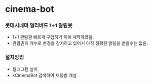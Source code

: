 # cinema-bot
### 롯데시네마 얼리버드 1+1 알림봇

- 1+1 관람권 빠르게 구입하기 위해 제작하였음.
- 관람권의 개수로 변경을 감지하고 있어서 아직 정확한 알림을 받을수는 없음.

### 설치방법
- 텔레그램 설치
- kCinemaBot 검색하여 채팅방 개설
